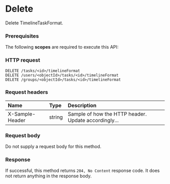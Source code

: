 # Delete

Delete TimelineTaskFormat.
### Prerequisites
The following **scopes** are required to execute this API: 
### HTTP request
<!-- { "blockType": "ignored" } -->
```http
DELETE /tasks/<id>/timelineFormat
DELETE /users/<objectId>/tasks/<id>/timelineFormat
DELETE /groups/<objectId>/tasks/<id>/timelineFormat

```
### Request headers
| Name       | Type | Description|
|:---------------|:--------|:----------|
| X-Sample-Header  | string  | Sample of how the HTTP header. Update accordingly...|

### Request body
Do not supply a request body for this method.


### Response
If successful, this method returns `204, No Content` response code. It does not return anything in the response body.


<!-- uuid: 20795307-d7c6-4133-9fc3-bb6b6be21b44
2015-10-16 01:35:21 UTC -->
<!-- {
  "type": "#page.annotation",
  "description": "Delete",
  "keywords": "",
  "section": "documentation",
  "tocPath": ""
}-->